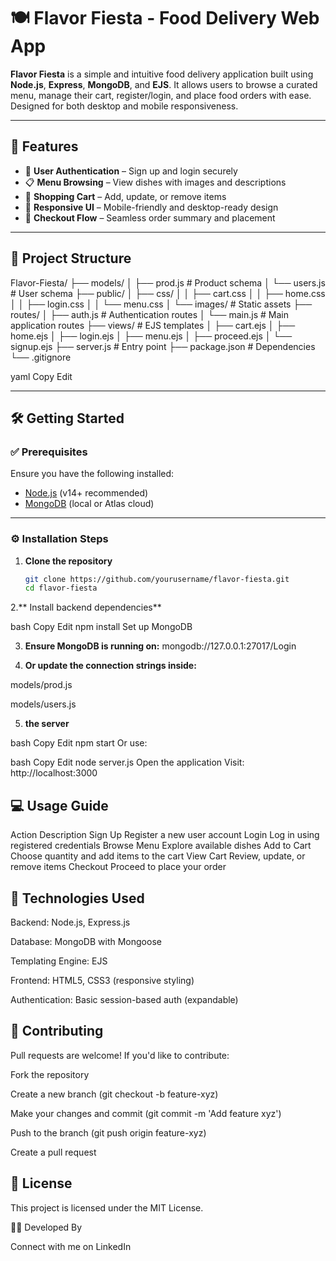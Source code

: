 # 🍽️ Flavor Fiesta - Food Delivery Web App

**Flavor Fiesta** is a simple and intuitive food delivery application built using **Node.js**, **Express**, **MongoDB**, and **EJS**. It allows users to browse a curated menu, manage their cart, register/login, and place food orders with ease. Designed for both desktop and mobile responsiveness.

---

## 🚀 Features

- 🔐 **User Authentication** – Sign up and login securely
- 📋 **Menu Browsing** – View dishes with images and descriptions
- 🛒 **Shopping Cart** – Add, update, or remove items
- 📱 **Responsive UI** – Mobile-friendly and desktop-ready design
- 💸 **Checkout Flow** – Seamless order summary and placement

---

## 📁 Project Structure

Flavor-Fiesta/
├── models/
│ ├── prod.js # Product schema
│ └── users.js # User schema
├── public/
│ ├── css/
│ │ ├── cart.css
│ │ ├── home.css
│ │ ├── login.css
│ │ └── menu.css
│ └── images/ # Static assets
├── routes/
│ ├── auth.js # Authentication routes
│ └── main.js # Main application routes
├── views/ # EJS templates
│ ├── cart.ejs
│ ├── home.ejs
│ ├── login.ejs
│ ├── menu.ejs
│ ├── proceed.ejs
│ └── signup.ejs
├── server.js # Entry point
├── package.json # Dependencies
└── .gitignore

yaml
Copy
Edit

---

## 🛠️ Getting Started

### ✅ Prerequisites

Ensure you have the following installed:

- [Node.js](https://nodejs.org/) (v14+ recommended)
- [MongoDB](https://www.mongodb.com/) (local or Atlas cloud)

---

### ⚙️ Installation Steps

1. **Clone the repository**
   ```bash
   git clone https://github.com/yourusername/flavor-fiesta.git
   cd flavor-fiesta
2.** Install backend dependencies**

bash
Copy
Edit
npm install
Set up MongoDB

3. **Ensure MongoDB is running on:**
mongodb://127.0.0.1:27017/Login

4. **Or update the connection strings inside:**

models/prod.js

models/users.js

5.  **the server**

bash
Copy
Edit
npm start
Or use:

bash
Copy
Edit
node server.js
Open the application
Visit: http://localhost:3000

## 💻 Usage Guide
Action	Description
Sign Up	Register a new user account
Login	Log in using registered credentials
Browse Menu	Explore available dishes
Add to Cart	Choose quantity and add items to the cart
View Cart	Review, update, or remove items
Checkout	Proceed to place your order

## 🧰 Technologies Used
Backend: Node.js, Express.js

Database: MongoDB with Mongoose

Templating Engine: EJS

Frontend: HTML5, CSS3 (responsive styling)

Authentication: Basic session-based auth (expandable)

## 🤝 Contributing
Pull requests are welcome! If you'd like to contribute:

Fork the repository

Create a new branch (git checkout -b feature-xyz)

Make your changes and commit (git commit -m 'Add feature xyz')

Push to the branch (git push origin feature-xyz)

Create a pull request

## 📄 License
This project is licensed under the MIT License.

👨‍💻 Developed By

Connect with me on LinkedIn
